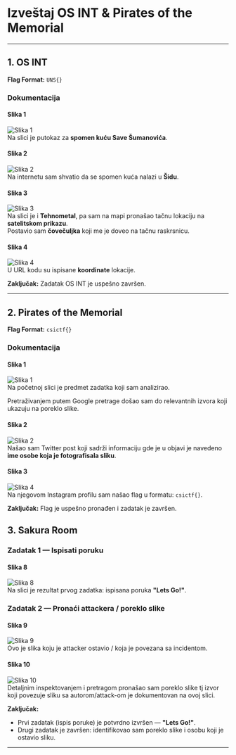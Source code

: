 # Izveštaj OS INT & Pirates of the Memorial

---

## 1. OS INT

**Flag Format:** `UNS{}`

### Dokumentacija

#### Slika 1
![Slika 1](media/slika1.jpg)  
Na slici je putokaz za **spomen kuću Save Šumanovića**.

#### Slika 2
![Slika 2](media/slika2.jpg)  
Na internetu sam shvatio da se spomen kuća nalazi u **Šidu**.

#### Slika 3
![Slika 3](media/slika3.jpg)  
Na slici je i **Tehnometal**, pa sam na mapi pronašao tačnu lokaciju na **satelitskom prikazu**.  
Postavio sam **čovečuljka** koji me je doveo na tačnu raskrsnicu.

#### Slika 4
![Slika 4](media/slika4.jpg)  
U URL kodu su ispisane **koordinate** lokacije.

**Zaključak:** Zadatak OS INT je uspešno završen.

---

## 2. Pirates of the Memorial

**Flag Format:** `csictf{}`

### Dokumentacija

#### Slika 1
![Slika 1](media/slika5.jpeg)  
Na početnoj slici je predmet zadatka koji sam analizirao.

Pretraživanjem putem Google pretrage došao sam do relevantnih izvora koji ukazuju na poreklo slike.

#### Slika 2
![Slika 2](media/slika6.jpg)  
Našao sam Twitter post koji sadrži informaciju gde je u objavi je navedeno **ime osobe koja je fotografisala sliku**.

#### Slika 3
![Slika 4](media/slika7.jpg)  
Na njegovom Instagram profilu sam našao flag u formatu: `csictf{}`.

**Zaključak:** Flag je uspešno pronađen i zadatak je završen.

## 3. Sakura Room

### Zadatak 1 — Ispisati poruku
#### Slika 8
![Slika 8](media/slika8.jpg)  
Na slici je rezultat prvog zadatka: ispisana poruka **"Lets Go!"**.

### Zadatak 2 — Pronaći attackera / poreklo slike
#### Slika 9
![Slika 9](media/slika9.jpg)  
Ovo je slika koju je attacker ostavio / koja je povezana sa incidentom.

#### Slika 10
![Slika 10](media/slika10.jpg)  
Detaljnim inspektovanjem i pretragom pronašao sam poreklo slike tj izvor koji povezuje sliku sa autorom/attack-om je dokumentovan na ovoj slici.

**Zaključak:**  
- Prvi zadatak (ispis poruke) je potvrdno izvršen — **"Lets Go!"**.  
- Drugi zadatak je završen: identifikovao sam poreklo slike i osobu koji je ostavio sliku.

---